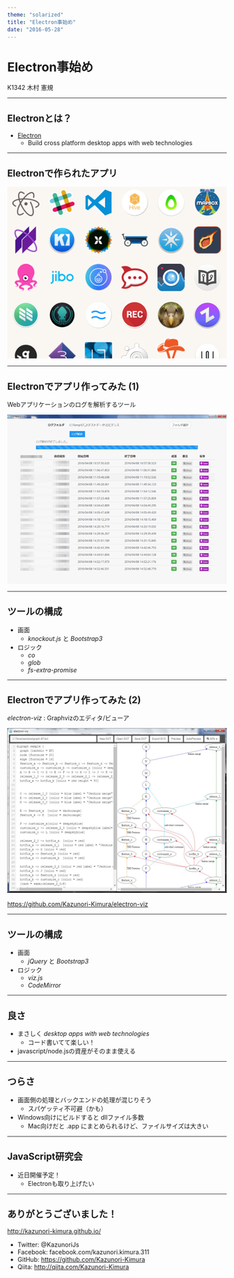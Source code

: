 ```yaml
---
theme: "solarized"
title: "Electron事始め"
date: "2016-05-28" 
---
```

# Electron事始め

K1342 木村 憲規

---

## Electronとは？

* [Electron](http://electron.atom.io/)
  - Build cross platform desktop apps with web technologies

---

## Electronで作られたアプリ

![アプリアイコン](./images/electron-apps.png)

---

## Electronでアプリ作ってみた (1)

Webアプリケーションのログを解析するツール

![ログ解析ツール](./images/electron-app-sample.png)

---

## ツールの構成

* 画面
  - *knockout.js* と *Bootstrap3*
* ロジック
  - *co*
  - *glob*
  - *fs-extra-promise*

---

## Electronでアプリ作ってみた (2)

*electron-viz* : Graphvizのエディタ/ビューア

![electron-viz](./images/electron-viz.jpg)

https://github.com/Kazunori-Kimura/electron-viz

---

## ツールの構成

* 画面
  - *jQuery* と *Bootstrap3*
* ロジック
  - *viz.js*
  - *CodeMirror*

---

## 良さ

* まさしく *desktop apps with web technologies*
  - コード書いてて楽しい！
* javascript/node.jsの資産がそのまま使える

---

## つらさ

* 画面側の処理とバックエンドの処理が混じりそう
  - スパゲッティ不可避（かも）
* Windows向けにビルドすると dllファイル多数
  - Mac向けだと .app にまとめられるけど、ファイルサイズは大きい

---

## JavaScript研究会

* 近日開催予定！
  - Electronも取り上げたい

---

## ありがとうございました！

http://kazunori-kimura.github.io/

* Twitter: @KazunoriJs
* Facebook: facebook.com/kazunori.kimura.311
* GitHub: https://github.com/Kazunori-Kimura
* Qiita: http://qiita.com/Kazunori-Kimura
